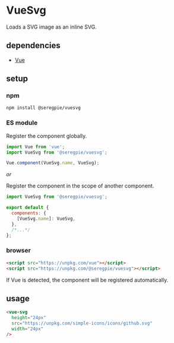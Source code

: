 # VueSvg

Loads a SVG image as an inline SVG.

## dependencies

- [Vue](https://github.com/vuejs/vue)

## setup

### npm

```shell
npm install @seregpie/vuesvg
```

### ES module

Register the component globally.

```javascript
import Vue from 'vue';
import VueSvg from '@seregpie/vuesvg';

Vue.component(VueSvg.name, VueSvg);
```

*or*

Register the component in the scope of another component.

```javascript
import VueSvg from '@seregpie/vuesvg';

export default {
  components: {
    [VueSvg.name]: VueSvg,
  },
  /*...*/
};
```

### browser

```html
<script src="https://unpkg.com/vue"></script>
<script src="https://unpkg.com/@seregpie/vuesvg"></script>
```

If Vue is detected, the component will be registered automatically.

## usage

```html
<vue-svg
  height="24px"
  src="https://unpkg.com/simple-icons/icons/github.svg"
  width="24px"
/>
```
